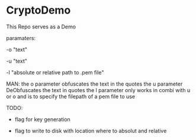 # CryptoDemo
This Repo serves as a Demo

paramaters: 

-o "text"

-u "text"

-l "absolute or relative path to .pem file"

MAN:
the o parameter obfuscates the text in the quotes
the u parameter DeObfuscates the text in quotes
the l parameter only works in combi with u or o and is to specify the filepath of a pem file to use


TODO: 
- flag for key generation 

- flag to write to disk with location where to absolut and relative
